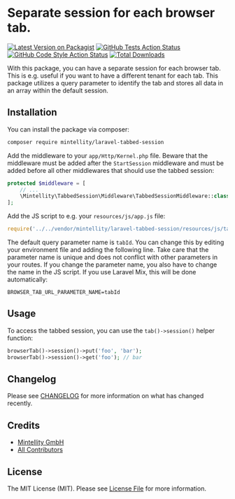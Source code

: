 # Separate session for each browser tab.

[![Latest Version on Packagist](https://img.shields.io/packagist/v/mintellity/tabbed-session.svg?style=flat-square)](https://packagist.org/packages/mintellity/tabbed-session)
[![GitHub Tests Action Status](https://img.shields.io/github/actions/workflow/status/mintellity/tabbed-session/run-tests.yml?branch=main&label=tests&style=flat-square)](https://github.com/mintellity/tabbed-session/actions?query=workflow%3Arun-tests+branch%3Amain)
[![GitHub Code Style Action Status](https://img.shields.io/github/actions/workflow/status/mintellity/tabbed-session/fix-php-code-style-issues.yml?branch=main&label=code%20style&style=flat-square)](https://github.com/mintellity/tabbed-session/actions?query=workflow%3A"Fix+PHP+code+style+issues"+branch%3Amain)
[![Total Downloads](https://img.shields.io/packagist/dt/mintellity/tabbed-session.svg?style=flat-square)](https://packagist.org/packages/mintellity/tabbed-session)

With this package, you can have a separate session for each browser tab. This is e.g. useful if you want to have a different tenant for each tab. This package utilizes a query parameter to identify the tab and stores all data in an array within the default session.

## Installation

You can install the package via composer:

```bash
composer require mintellity/laravel-tabbed-session
```

Add the middleware to your `app/Http/Kernel.php` file. Beware that the middleware must be added after the `StartSession` middleware and must be added before all other middlewares that should use the tabbed session:

```php
protected $middleware = [
    // ...
    \Mintellity\TabbedSession\Middleware\TabbedSessionMiddleware::class,
];
```

Add the JS script to e.g. your `resources/js/app.js` file:

```js
require('../../vendor/mintellity/laravel-tabbed-session/resources/js/tabbedSession');
```

The default query parameter name is `tabId`. You can change this by editing your environment file and adding the following line. Take care that the parameter name is unique and does not conflict with other parameters in your routes. If you change the parameter name, you also have to change the name in the JS script. If you use Laravel Mix, this will be done automatically:

```env
BROWSER_TAB_URL_PARAMETER_NAME=tabId
```

## Usage

To access the tabbed session, you can use the `tab()->session()` helper function:

```php
browserTab()->session()->put('foo', 'bar');
browserTab()->session()->get('foo'); // bar
```

## Changelog

Please see [CHANGELOG](CHANGELOG.md) for more information on what has changed recently.

## Credits

- [Mintellity GmbH](https://github.com/mintellity)
- [All Contributors](../../contributors)

## License

The MIT License (MIT). Please see [License File](LICENSE.md) for more information.
